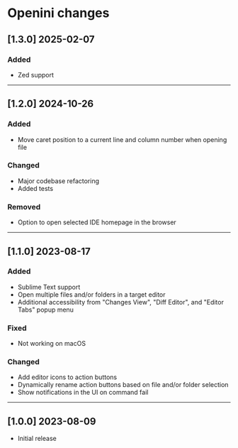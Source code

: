 # Openini changes

<!-- Plugin info START -->

## [1.3.0] 2025-02-07

### Added

- Zed support

---

## [1.2.0] 2024-10-26

### Added

- Move caret position to a current line and column number when opening file

### Changed

- Major codebase refactoring
- Added tests

### Removed

- Option to open selected IDE homepage in the browser

---

## [1.1.0] 2023-08-17

### Added

- Sublime Text support
- Open multiple files and/or folders in a target editor
- Additional accessibility from "Changes View", "Diff Editor", and "Editor Tabs" popup menu

### Fixed

- Not working on macOS

### Changed

- Add editor icons to action buttons
- Dynamically rename action buttons based on file and/or folder selection
- Show notifications in the UI on command fail

---

## [1.0.0] 2023-08-09

- Initial release

<!-- Plugin info END -->